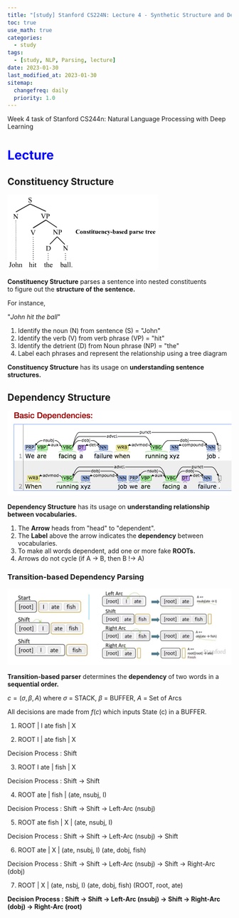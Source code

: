 ```yaml
---
title: "[study] Stanford CS224N: Lecture 4 - Synthetic Structure and Dependency Parsing"
toc: true
use_math: true
categories:
  - study
tags:
  - [study, NLP, Parsing, lecture]
date: 2023-01-30
last_modified_at: 2023-01-30
sitemap:
  changefreq: daily
  priority: 1.0
---
```


Week 4 task of Stanford CS244n: Natural Language Processing with Deep Learning 

# <span style = "color: blue"> Lecture </span>

## Constituency Structure

<img src = '/assets/images/nlp_study/week4/1.jpg'>

**Constituency Structure** parses a sentence into nested constituents <br>
to figure out the **structure of the sentence.**

For instance,

"*John hit the ball*"

1. Identify the noun (N) from sentence (S) = "John"
2. Identify the verb (V) from verb phrase (VP) = "hit"
3. Identify the detrient (D) from Noun phrase (NP) = "the"
4. Label each phrases and represent the relationship using a tree diagram

**Constituency Structure** has its usage on **understanding sentence structures.**

## Dependency Structure

<img src = '/assets/images/nlp_study/week4/2.png'>

**Dependency Structure** has its usage on **understanding relationship between vocabularies.**

1. The **Arrow** heads from "head" to "dependent". <br>
2. The **Label** above the arrow indicates the **dependency** between vocabularies.
3. To make all words dependent, add one or more fake **ROOTs.**
4. Arrows do not cycle (if A -> B, then B !-> A)

### Transition-based Dependency Parsing

<img src = '/assets/images/nlp_study/week4/3.png'>

**Transition-based parser** determines the **dependency** of two words in a **sequential order.**

$c = (\sigma, \beta, A)$ where $\sigma$ = STACK, $\beta$ = BUFFER, $A$ = Set of Arcs

All decisions are made from $f(c)$ which inputs State (c) in a BUFFER.

1. ROOT | I ate fish | X

2. ROOT I | ate fish | X

Decision Process : Shift

3. ROOT I ate | fish | X

Decision Process : Shift -> Shift

4. ROOT ate | fish | (ate, nsubj, I)

Decision Process : Shift -> Shift -> Left-Arc (nsubj)

5. ROOT ate fish | X | (ate, nsubj, I)

Decision Process : Shift -> Shift -> Left-Arc (nsubj) -> Shift

6. ROOT ate | X | (ate, nsubj, I) (ate, dobj, fish)

Decision Process : Shift -> Shift -> Left-Arc (nsubj) -> Shift -> Right-Arc (dobj)

7. ROOT | X | (ate, nsbj, I) (ate, dobj, fish) (ROOT, root, ate)

**Decision Process : Shift -> Shift -> Left-Arc (nsubj) -> Shift -> Right-Arc (dobj) -> Right-Arc (root)**
